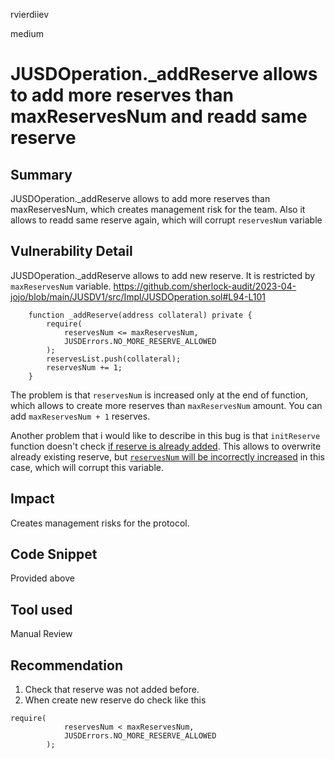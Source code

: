 rvierdiiev

medium

# JUSDOperation._addReserve allows to add more reserves than maxReservesNum and readd same reserve

## Summary
JUSDOperation._addReserve allows to add more reserves than maxReservesNum, which creates management risk for the team. Also it allows to readd same reserve again, which will corrupt `reservesNum` variable
## Vulnerability Detail
JUSDOperation._addReserve allows to add new reserve. It is restricted by `maxReservesNum` variable.
https://github.com/sherlock-audit/2023-04-jojo/blob/main/JUSDV1/src/Impl/JUSDOperation.sol#L94-L101
```solidity
    function _addReserve(address collateral) private {
        require(
            reservesNum <= maxReservesNum,
            JUSDErrors.NO_MORE_RESERVE_ALLOWED
        );
        reservesList.push(collateral);
        reservesNum += 1;
    }
```

The problem is that `reservesNum` is increased only at the end of function, which allows to create more reserves than `maxReservesNum` amount. You can add `maxReservesNum + 1` reserves.

Another problem that i would like to describe in this bug is that `initReserve` function doesn't check [if reserve is already added](https://github.com/sherlock-audit/2023-04-jojo/blob/main/JUSDV1/src/Impl/JUSDOperation.sol#L59-L92). This allows to overwrite already existing reserve, but [`reservesNum` will be incorrectly increased](https://github.com/sherlock-audit/2023-04-jojo/blob/main/JUSDV1/src/Impl/JUSDOperation.sol#L100) in this case, which will corrupt this variable.
## Impact
Creates management risks for the protocol.
## Code Snippet
Provided above
## Tool used

Manual Review

## Recommendation
1. Check that reserve was not added before.
2. When create new reserve do check like this
```solidity
require(
            reservesNum < maxReservesNum,
            JUSDErrors.NO_MORE_RESERVE_ALLOWED
        );
```